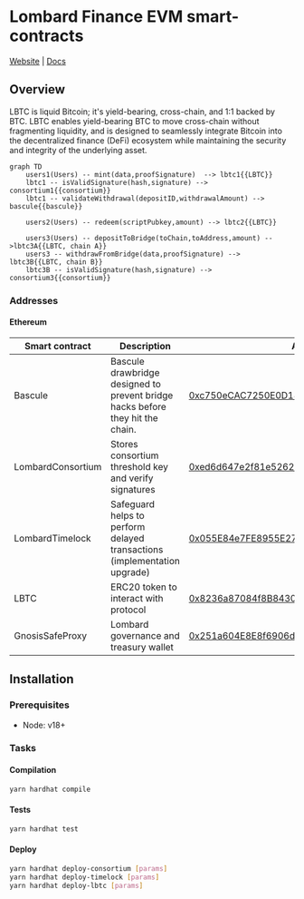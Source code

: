 # Lombard Finance EVM smart-contracts
[Website](https://www.lombard.finance/) | [Docs](https://docs.lombard.finance/)


## Overview
LBTC is liquid Bitcoin; it's yield-bearing, cross-chain, and 1:1 backed by BTC. LBTC enables yield-bearing BTC to move cross-chain without fragmenting liquidity, and is designed to seamlessly integrate Bitcoin into the decentralized finance (DeFi) ecosystem while maintaining the security and integrity of the underlying asset.

```mermaid
graph TD
    users1(Users) -- mint(data,proofSignature)  --> lbtc1{{LBTC}}
    lbtc1 -- isValidSignature(hash,signature) --> consortium1{{consortium}}
    lbtc1 -- validateWithdrawal(depositID,withdrawalAmount) --> bascule{{bascule}}
    
    users2(Users) -- redeem(scriptPubkey,amount) --> lbtc2{{LBTC}}

    users3(Users) -- depositToBridge(toChain,toAddress,amount) -->lbtc3A{{LBTC, chain A}}
    users3 -- withdrawFromBridge(data,proofSignature) --> lbtc3B{{LBTC, chain B}}
    lbtc3B -- isValidSignature(hash,signature) --> consortium3{{consortium}}
```

### Addresses
#### Ethereum

| Smart contract    | Description                                                                    | Address                                                                                                               | ProxyAdmin                                                                                                            |
|-------------------|--------------------------------------------------------------------------------|-----------------------------------------------------------------------------------------------------------------------|-----------------------------------------------------------------------------------------------------------------------|
| Bascule           | Bascule drawbridge designed to prevent bridge hacks before they hit the chain. | [0xc750eCAC7250E0D18ecE2C7a5F130E3A765dc260](https://etherscan.io/address/0xc750eCAC7250E0D18ecE2C7a5F130E3A765dc260) | -                                                                                                                     |
| LombardConsortium | Stores consortium threshold key and verify signatures                          | [0xed6d647e2f81e5262101aff72c4a7bcdcfd780e0](https://etherscan.io/address/0xed6d647e2f81e5262101aff72c4a7bcdcfd780e0) | [0xa212Db18f8aEC6eF2F08cE42D7B447f9a405CD24](https://etherscan.io/address/0xa212Db18f8aEC6eF2F08cE42D7B447f9a405CD24) |
| LombardTimelock   | Safeguard helps to perform delayed transactions (implementation upgrade)       | [0x055E84e7FE8955E2781010B866f10Ef6E1E77e59](https://etherscan.io/address/0x055E84e7FE8955E2781010B866f10Ef6E1E77e59) | -                                                                                                                     |
| LBTC              | ERC20 token to interact with protocol                                          | [0x8236a87084f8B84306f72007F36F2618A5634494](https://etherscan.io/address/0x8236a87084f8B84306f72007F36F2618A5634494) | [0xbae061C73876952aa2C5e483B74DfA785425f879](https://etherscan.io/address/0xbae061C73876952aa2C5e483B74DfA785425f879) |
| GnosisSafeProxy   | Lombard governance and treasury wallet                                         | [0x251a604E8E8f6906d60f8dedC5aAeb8CD38F4892](https://etherscan.io/address/0x251a604E8E8f6906d60f8dedC5aAeb8CD38F4892) | -                                                                                                                     |


## Installation

### Prerequisites
* Node: v18+

### Tasks
#### Compilation
```bash
yarn hardhat compile
```
#### Tests
```bash
yarn hardhat test
```
#### Deploy
```bash
yarn hardhat deploy-consortium [params]
yarn hardhat deploy-timelock [params]
yarn hardhat deploy-lbtc [params]
```